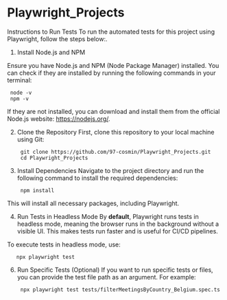 # Playwright_Projects

Instructions to Run Tests
To run the automated tests for this project using Playwright, follow the steps below:.

1. Install Node.js and NPM

Ensure you have Node.js and NPM (Node Package Manager) installed. You can check if they are installed by running the following commands in your terminal:

     node -v
     npm -v
If they are not installed, you can download and install them from the official Node.js website: https://nodejs.org/.

2. Clone the Repository
 First, clone this repository to your local machine using Git:
 
        git clone https://github.com/97-cosmin/Playwright_Projects.git
        cd Playwright_Projects

3. Install Dependencies
Navigate to the project directory and run the following command to install the required dependencies:

        npm install

This will install all necessary packages, including Playwright.

4. Run Tests in Headless Mode
By **default**, Playwright runs tests in headless mode, meaning the browser runs in the background without a visible UI. This makes tests run faster and is useful for CI/CD pipelines.

To execute tests in headless mode, use:

       npx playwright test

6. Run Specific Tests (Optional)
If you want to run specific tests or files, you can provide the test file path as an argument. For example:

        npx playwright test tests/filterMeetingsByCountry_Belgium.spec.ts

